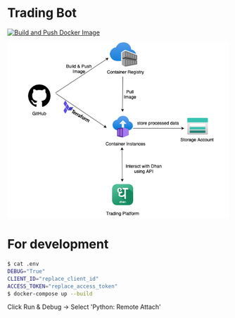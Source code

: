 # Trading Bot
[![Build and Push Docker Image](https://github.com/prabhuwk/trading-bot/actions/workflows/main.yaml/badge.svg)](https://github.com/prabhuwk/trading-bot/actions/workflows/main.yaml)

![trading bot](design/trading_bot.png)

# For development

```bash
$ cat .env
DEBUG="True"
CLIENT_ID="replace_client_id"
ACCESS_TOKEN="replace_access_token"
$ docker-compose up --build
```
Click Run & Debug -> Select 'Python: Remote Attach'

